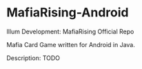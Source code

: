 # MafiaRising-Android

Illum Development: MafiaRising Official Repo

Mafia Card Game written for Android in Java.

Description: TODO


